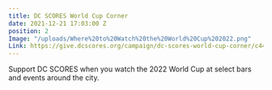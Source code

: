 ```yaml
---
title: DC SCORES World Cup Corner
date: 2021-12-21 17:03:00 Z
position: 2
Image: "/uploads/Where%20to%20Watch%20the%20World%20Cup%202022.png"
Link: https://give.dcscores.org/campaign/dc-scores-world-cup-corner/c443600
---
```


Support DC SCORES when you watch the 2022 World Cup at select bars and events around the city.